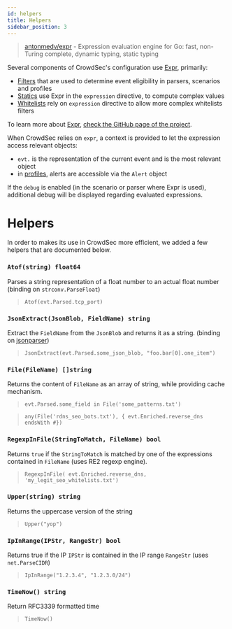 ```yaml
---
id: helpers
title: Helpers
sidebar_position: 3
---
```


> [antonmedv/expr](https://github.com/antonmedv/expr) - Expression evaluation engine for Go: fast, non-Turing complete, dynamic typing, static typing

Several components of CrowdSec's configuration use [Expr](https://github.com/antonmedv/expr), primarily:

 - [Filters](/parsers/format.md#filter) that are used to determine event eligibility in parsers, scenarios and profiles
 - [Statics](/parsers/format.md#statics) use Expr in the `expression` directive, to compute complex values
 - [Whitelists](/whitelist/introduction.md) rely on `expression` directive to allow more complex whitelists filters

To learn more about [Expr](https://github.com/antonmedv/expr), [check the GitHub page of the project](https://github.com/antonmedv/expr/blob/master/docs/Language-Definition.md).


When CrowdSec relies on `expr`, a context is provided to let the expression access relevant objects:

 - `evt.` is the representation of the current event and is the most relevant object
 - in [profiles](/profiles/intro.md), alerts are accessible via the `Alert` object

If the `debug` is enabled (in the scenario or parser where Expr is used), additional debug will be displayed regarding evaluated expressions.


# Helpers

In order to makes its use in CrowdSec more efficient, we added a few helpers that are documented below.

### `Atof(string) float64`

Parses a string representation of a float number to an actual float number (binding on `strconv.ParseFloat`)

> `Atof(evt.Parsed.tcp_port)`


### `JsonExtract(JsonBlob, FieldName) string`

Extract the `FieldName` from the `JsonBlob` and returns it as a string. (binding on [jsonparser](https://github.com/buger/jsonparser/))

> `JsonExtract(evt.Parsed.some_json_blob, "foo.bar[0].one_item")`

### `File(FileName) []string`

Returns the content of `FileName` as an array of string, while providing cache mechanism.

> `evt.Parsed.some_field in File('some_patterns.txt')`

> `any(File('rdns_seo_bots.txt'), { evt.Enriched.reverse_dns endsWith #})`

### `RegexpInFile(StringToMatch, FileName) bool`

Returns `true` if the `StringToMatch` is matched by one of the expressions contained in `FileName` (uses RE2 regexp engine).

> `RegexpInFile( evt.Enriched.reverse_dns, 'my_legit_seo_whitelists.txt')`

### `Upper(string) string`

Returns the uppercase version of the string

> `Upper("yop")`

### `IpInRange(IPStr, RangeStr) bool`

Returns true if the IP `IPStr` is contained in the IP range `RangeStr` (uses `net.ParseCIDR`)

> `IpInRange("1.2.3.4", "1.2.3.0/24")`

### `TimeNow() string`

Return RFC3339 formatted time 

> `TimeNow()`
